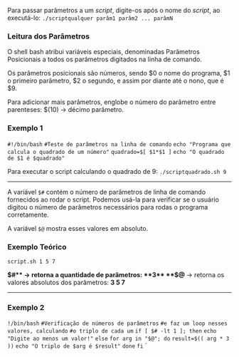 Para passar parâmetros a um *script*, digite-os após o nome do *script*, ao executá-lo:
`./scriptqualquer parâm1 parâm2 ... parâmN`

### Leitura dos Parâmetros
O shell bash atribui variáveis especiais, denominadas Parâmetros Posicionais a todos os parâmetros digitados na linha de comando.

Os parâmetros posicionais são números, sendo $0 o nome do programa, $1 o primeiro parâmetro, $2 o segundo, e assim por diante até o nono, que é $9.

Para adicionar mais parâmetros, englobe o número do parâmetro entre parenteses: $(10) -> décimo parâmetro.

### Exemplo 1
`#!/bin/bash`
`#Teste de parâmetros na linha de comando`
`echo "Programa que calcula o quadrado de um número"`
`quadrado=$[ $1*$1 ]`
`echo "O quadrado de $1 é $quadrado"`

Para executar o script calculando o quadrado de 9:
`./scriptquadrado.sh 9`

---

A variável `$#` contém o número de parâmetros de linha de comando fornecidos ao rodar o script. Podemos usá-la para verificar se o usuário digitou o número de parâmetros necessários para rodas o programa corretamente. 

A variável `$@` mostra esses valores em absoluto.

### Exemplo Teórico
`script.sh 1 5 7`

**$#**   ->  retorna a quantidade de parâmetros:  **3**
**$@**  ->  retorna os valores absolutos dos  parâmetros:  **3     5     7**

---

### Exemplo 2
`!/bin/bash`
`#Verificação de números de parâmetros`
`#e faz um loop nesses valores, calculando`
`#o triplo de cada um`
`if [ $# -lt 1 ]; then`
        `echo "Digite ao menos um valor!"`
`else`
        `for arg in "$@"; do`
                `result=$(( arg * 3 ))`
                `echo "O triplo de $arg é $result"`
        `done`
`fi`
`
